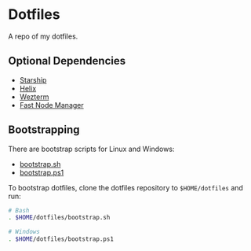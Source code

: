 # Dotfiles

A repo of my dotfiles.

## Optional Dependencies

* [Starship](https://starship.rs)
* [Helix](https://helix-editor.com)
* [Wezterm](https://wezfurlong.org/wezterm/index.html)
* [Fast Node Manager](https://fnm.vercel.app)

## Bootstrapping

There are bootstrap scripts for Linux and Windows:
* [bootstrap.sh](./bootstrap.sh)
* [bootstrap.ps1](./bootstrap.ps1)

To bootstrap dotfiles, clone the dotfiles repository to `$HOME/dotfiles`
and run:

```sh
# Bash
. $HOME/dotfiles/bootstrap.sh
```

```sh
# Windows
. $HOME/dotfiles/bootstrap.ps1
```
